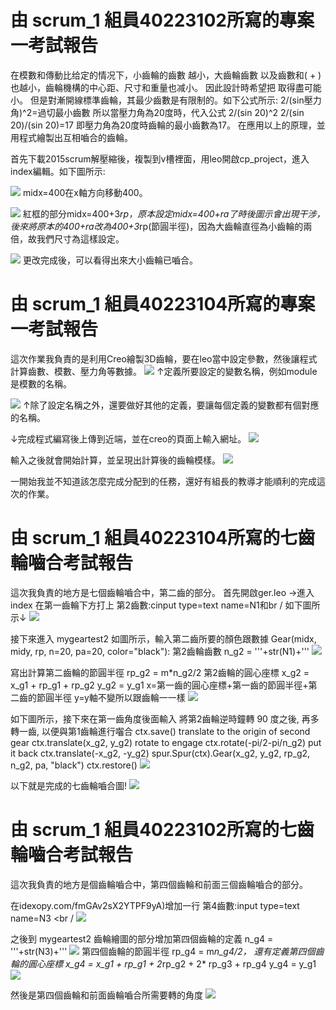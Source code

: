 # 由 scrum_1 組員40223102所寫的專案一考試報告
在模數和傳動比给定的情况下，小齒輪的齒數 越小，大齒輪齒數 以及齒數和( + )也越小，齒輪機構的中心距、尺寸和重量也减小。
因此設計時希望把 取得盡可能小。
  但是對漸開線標準齒輪，其最少齒數是有限制的。如下公式所示:
2/(sin壓力角)^2=過切最小齒數
  所以當壓力角為20度時，代入公式  2/(sin 20)^2
2/(sin 20)/(sin 20)=17
即壓力角為20度時齒輪的最小齒數為17。
  在應用以上的原理，並用程式繪製出互相嚙合的齒輪。


  首先下載2015scrum解壓縮後，複製到v槽裡面，用leo開啟cp_project，進入index編輯。如下圖所示:

![](https://copy.com/bjyqrip9R1MHNFWZ)
midx=400在x軸方向移動400。

![](https://copy.com/GWxK8i71Vtx8o46J)
紅框的部分midx=400+3*rp，原本設定midx=400+ra了時後圖示會出現干涉，後來將原本的400+ra改為400+3*rp(節圓半徑)，因為大齒輪直徑為小齒輪的兩倍，故我們尺寸為這樣設定。

![](https://copy.com/cBwDGk8uOaucHWhR)
更改完成後，可以看得出來大小齒輪已嚙合。

# 由 scrum_1 組員40223104所寫的專案一考試報告
這次作業我負責的是利用Creo繪製3D齒輪，要在leo當中設定參數，然後讓程式計算齒數、模數、壓力角等數據。
![](https://copy.com/rHurBZ9gs1DaLxiF)
↑定義所要設定的變數名稱，例如module是模數的名稱。

![](https://copy.com/qoxkqis9jjfE7KLS)
↑除了設定名稱之外，還要做好其他的定義，要讓每個定義的變數都有個對應的名稱。

↓完成程式編寫後上傳到近端，並在creo的頁面上輸入網址。
![](https://copy.com/riJW6UwyAghYk6rf)

輸入之後就會開始計算，並呈現出計算後的齒輪模樣。
![](https://copy.com/yKZY8anbXsa0cM3M)

一開始我並不知道該怎麼完成分配到的任務，還好有組長的教導才能順利的完成這次的作業。



# 由 scrum_1 組員40223104所寫的七齒輪嚙合考試報告
這次我負責的地方是七個齒輪嚙合中，第二齒的部分。
首先開啟ger.leo →進入index 
在第一齒輪下方打上
第2齒數:cinput type=text name=N1和br /
如下圖所示↓
![](https://copy.com/SXZps2O71dTmOTpu)

接下來進入 mygeartest2
如圖所示，輸入第二齒所要的顏色跟數據 
Gear(midx, midy, rp, n=20, pa=20, color="black"):
第2齒輪齒數
n_g2 = '''+str(N1)+'''
![](https://copy.com/bU9yiSYZ2PVSPlTh)

寫出計算第二齒輪的節圓半徑
rp_g2 = m*n_g2/2
第2齒輪的圓心座標
x_g2 = x_g1 + rp_g1 + rp_g2
y_g2 = y_g1
x=第一齒的圓心座標+第一齒的節圓半徑+第二齒的節圓半徑
y=y軸不變所以跟齒輪一一樣
![](https://copy.com/Dfw4ng8rtaRki14R)

如下圖所示，接下來在第一齒角度後面輸入
 將第2齒輪逆時鐘轉 90 度之後, 再多轉一齒, 以便與第1齒輪進行囓合
ctx.save()
 translate to the origin of second gear
ctx.translate(x_g2, y_g2)
 rotate to engage
ctx.rotate(-pi/2-pi/n_g2)
 put it back
ctx.translate(-x_g2, -y_g2)
spur.Spur(ctx).Gear(x_g2, y_g2, rp_g2, n_g2, pa, "black")
ctx.restore()
![](https://copy.com/vdGQ9ucqYNFkOCF0)

以下就是完成的七齒輪嚙合圖!
![](https://copy.com/VFQKXMWXznSOZMxV)

# 由 scrum_1 組員40223102所寫的七齒輪嚙合考試報告
這次我負責的地方是個齒輪嚙合中，第四個齒輪和前面三個齒輪嚙合的部分。

在idexopy.com/fmGAv2sX2YTPF9yA)增加一行
第4齒數:input type=text name=N3 <br /
![](https://copy.com/FArtiR08qp3ubKc3)

之後到 mygeartest2
齒輪繪圖的部分增加第四個齒輪的定義 n_g4 = '''+str(N3)+'''
![](https://copy.com/fmGAv2sX2YTPF9yA)
第四個齒輪的節圓半徑 rp_g4 = m*n_g4/2，
還有定義第四個齒輪的圓心座標 
x_g4 = x_g1 + rp_g1 + 2*rp_g2 + 2* rp_g3 + rp_g4
y_g4 = y_g1
![](https://copy.com/EPDtDxLsszELM0qy)

然後是第四個齒輪和前面齒輪嚙合所需要轉的角度
![](https://copy.com/KkexdAbUaUze9CUa)